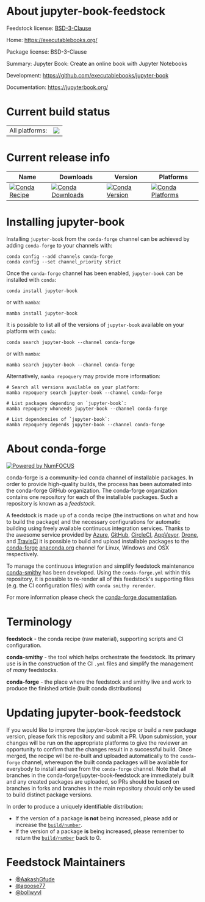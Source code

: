 About jupyter-book-feedstock
============================

Feedstock license: [BSD-3-Clause](https://github.com/conda-forge/jupyter-book-feedstock/blob/main/LICENSE.txt)

Home: https://executablebooks.org/

Package license: BSD-3-Clause

Summary: Jupyter Book: Create an online book with Jupyter Notebooks

Development: https://github.com/executablebooks/jupyter-book

Documentation: https://jupyterbook.org/

Current build status
====================


<table><tr><td>All platforms:</td>
    <td>
      <a href="https://dev.azure.com/conda-forge/feedstock-builds/_build/latest?definitionId=11955&branchName=main">
        <img src="https://dev.azure.com/conda-forge/feedstock-builds/_apis/build/status/jupyter-book-feedstock?branchName=main">
      </a>
    </td>
  </tr>
</table>

Current release info
====================

| Name | Downloads | Version | Platforms |
| --- | --- | --- | --- |
| [![Conda Recipe](https://img.shields.io/badge/recipe-jupyter--book-green.svg)](https://anaconda.org/conda-forge/jupyter-book) | [![Conda Downloads](https://img.shields.io/conda/dn/conda-forge/jupyter-book.svg)](https://anaconda.org/conda-forge/jupyter-book) | [![Conda Version](https://img.shields.io/conda/vn/conda-forge/jupyter-book.svg)](https://anaconda.org/conda-forge/jupyter-book) | [![Conda Platforms](https://img.shields.io/conda/pn/conda-forge/jupyter-book.svg)](https://anaconda.org/conda-forge/jupyter-book) |

Installing jupyter-book
=======================

Installing `jupyter-book` from the `conda-forge` channel can be achieved by adding `conda-forge` to your channels with:

```
conda config --add channels conda-forge
conda config --set channel_priority strict
```

Once the `conda-forge` channel has been enabled, `jupyter-book` can be installed with `conda`:

```
conda install jupyter-book
```

or with `mamba`:

```
mamba install jupyter-book
```

It is possible to list all of the versions of `jupyter-book` available on your platform with `conda`:

```
conda search jupyter-book --channel conda-forge
```

or with `mamba`:

```
mamba search jupyter-book --channel conda-forge
```

Alternatively, `mamba repoquery` may provide more information:

```
# Search all versions available on your platform:
mamba repoquery search jupyter-book --channel conda-forge

# List packages depending on `jupyter-book`:
mamba repoquery whoneeds jupyter-book --channel conda-forge

# List dependencies of `jupyter-book`:
mamba repoquery depends jupyter-book --channel conda-forge
```


About conda-forge
=================

[![Powered by
NumFOCUS](https://img.shields.io/badge/powered%20by-NumFOCUS-orange.svg?style=flat&colorA=E1523D&colorB=007D8A)](https://numfocus.org)

conda-forge is a community-led conda channel of installable packages.
In order to provide high-quality builds, the process has been automated into the
conda-forge GitHub organization. The conda-forge organization contains one repository
for each of the installable packages. Such a repository is known as a *feedstock*.

A feedstock is made up of a conda recipe (the instructions on what and how to build
the package) and the necessary configurations for automatic building using freely
available continuous integration services. Thanks to the awesome service provided by
[Azure](https://azure.microsoft.com/en-us/services/devops/), [GitHub](https://github.com/),
[CircleCI](https://circleci.com/), [AppVeyor](https://www.appveyor.com/),
[Drone](https://cloud.drone.io/welcome), and [TravisCI](https://travis-ci.com/)
it is possible to build and upload installable packages to the
[conda-forge](https://anaconda.org/conda-forge) [anaconda.org](https://anaconda.org/)
channel for Linux, Windows and OSX respectively.

To manage the continuous integration and simplify feedstock maintenance
[conda-smithy](https://github.com/conda-forge/conda-smithy) has been developed.
Using the ``conda-forge.yml`` within this repository, it is possible to re-render all of
this feedstock's supporting files (e.g. the CI configuration files) with ``conda smithy rerender``.

For more information please check the [conda-forge documentation](https://conda-forge.org/docs/).

Terminology
===========

**feedstock** - the conda recipe (raw material), supporting scripts and CI configuration.

**conda-smithy** - the tool which helps orchestrate the feedstock.
                   Its primary use is in the construction of the CI ``.yml`` files
                   and simplify the management of *many* feedstocks.

**conda-forge** - the place where the feedstock and smithy live and work to
                  produce the finished article (built conda distributions)


Updating jupyter-book-feedstock
===============================

If you would like to improve the jupyter-book recipe or build a new
package version, please fork this repository and submit a PR. Upon submission,
your changes will be run on the appropriate platforms to give the reviewer an
opportunity to confirm that the changes result in a successful build. Once
merged, the recipe will be re-built and uploaded automatically to the
`conda-forge` channel, whereupon the built conda packages will be available for
everybody to install and use from the `conda-forge` channel.
Note that all branches in the conda-forge/jupyter-book-feedstock are
immediately built and any created packages are uploaded, so PRs should be based
on branches in forks and branches in the main repository should only be used to
build distinct package versions.

In order to produce a uniquely identifiable distribution:
 * If the version of a package **is not** being increased, please add or increase
   the [``build/number``](https://docs.conda.io/projects/conda-build/en/latest/resources/define-metadata.html#build-number-and-string).
 * If the version of a package **is** being increased, please remember to return
   the [``build/number``](https://docs.conda.io/projects/conda-build/en/latest/resources/define-metadata.html#build-number-and-string)
   back to 0.

Feedstock Maintainers
=====================

* [@AakashGfude](https://github.com/AakashGfude/)
* [@agoose77](https://github.com/agoose77/)
* [@bollwyvl](https://github.com/bollwyvl/)

